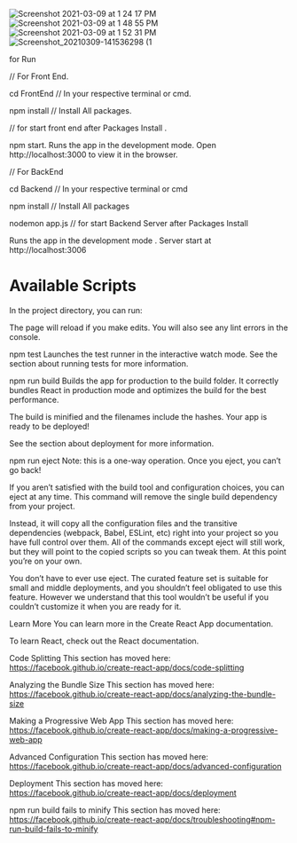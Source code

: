 ![Screenshot 2021-03-09 at 1 24 17 PM](https://user-images.githubusercontent.com/56124631/110439310-4fce9b00-80dd-11eb-883c-3642bd553cd9.png)
![Screenshot 2021-03-09 at 1 48 55 PM](https://user-images.githubusercontent.com/56124631/110443545-0af93300-80e2-11eb-8709-495457d1fa8a.png)
![Screenshot 2021-03-09 at 1 52 31 PM](https://user-images.githubusercontent.com/56124631/110443594-16e4f500-80e2-11eb-863b-7080a5d9d2cf.png)
![Screenshot_20210309-141536298 (1](https://user-images.githubusercontent.com/56124631/110444143-ac808480-80e2-11eb-8603-bcd05ffbaf18.jpg)

for Run

// For Front End.

cd FrontEnd // In your respective terminal or cmd.

npm install // Install All packages.

// for start front end after Packages Install .

npm start.
Runs the app in the development mode.
Open http://localhost:3000 to view it in the browser.

// For BackEnd

cd Backend // In your respective terminal or cmd

npm install // Install All packages

nodemon app.js // for start Backend Server after Packages Install 

Runs the app in the development mode . Server start at http://localhost:3006 



# Available Scripts
In the project directory, you can run:


The page will reload if you make edits.
You will also see any lint errors in the console.

npm test
Launches the test runner in the interactive watch mode.
See the section about running tests for more information.

npm run build
Builds the app for production to the build folder.
It correctly bundles React in production mode and optimizes the build for the best performance.

The build is minified and the filenames include the hashes.
Your app is ready to be deployed!

See the section about deployment for more information.

npm run eject
Note: this is a one-way operation. Once you eject, you can’t go back!

If you aren’t satisfied with the build tool and configuration choices, you can eject at any time. This command will remove the single build dependency from your project.

Instead, it will copy all the configuration files and the transitive dependencies (webpack, Babel, ESLint, etc) right into your project so you have full control over them. All of the commands except eject will still work, but they will point to the copied scripts so you can tweak them. At this point you’re on your own.

You don’t have to ever use eject. The curated feature set is suitable for small and middle deployments, and you shouldn’t feel obligated to use this feature. However we understand that this tool wouldn’t be useful if you couldn’t customize it when you are ready for it.

Learn More
You can learn more in the Create React App documentation.

To learn React, check out the React documentation.

Code Splitting
This section has moved here: https://facebook.github.io/create-react-app/docs/code-splitting

Analyzing the Bundle Size
This section has moved here: https://facebook.github.io/create-react-app/docs/analyzing-the-bundle-size

Making a Progressive Web App
This section has moved here: https://facebook.github.io/create-react-app/docs/making-a-progressive-web-app

Advanced Configuration
This section has moved here: https://facebook.github.io/create-react-app/docs/advanced-configuration

Deployment
This section has moved here: https://facebook.github.io/create-react-app/docs/deployment

npm run build fails to minify
This section has moved here: https://facebook.github.io/create-react-app/docs/troubleshooting#npm-run-build-fails-to-minify
